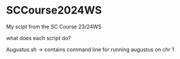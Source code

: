 # SCCourse2024WS
My scipt from the SC Course 23/24WS

what does each script do?

Augustus.sh -> contains command line for running augustus on chr 1
